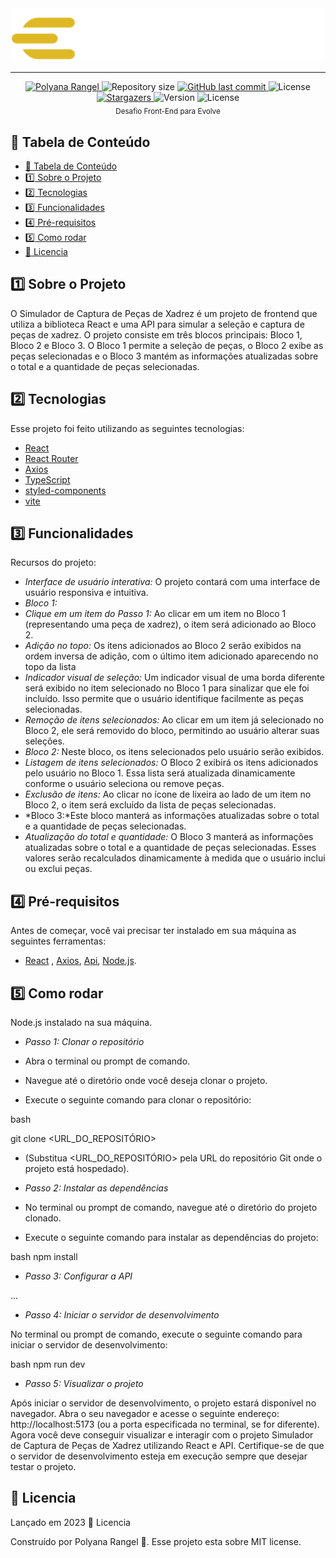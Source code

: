 <!-- Titulo do projeto -->
<div align="center" style="margin-bottom: 16px">
    <img 
        src="./src/assets/logo.svg" 
        alt="Logo evolve." 
        width="500" 
    />
</div>

---

<!-- Informações visuais do projeto -->
<div align="center">
    <a href="https://www.linkedin.com/in/polyana-rangel-596027156/">
    <img alt="Polyana Rangel" src="https://img.shields.io/badge/-polyana-rangel-596027156-009db9?style=flat&logo=Linkedin&logoColor=white" />
  </a>

  <img alt="Repository size" src="https://img.shields.io/github/repo-size/Polyana-Rangel/Chess-Envolve-Front-End?color=009bd9">

  <a href="https://github.com/Polyana-Rangel/Chess-Envolve-Front-End/commits/main">
    <img alt="GitHub last commit" src="https://img.shields.io/github/last-commit/Polyana-Rangel/Chess-Envolve-Front-End?color=009bd9">
  </a>

  <img alt="License" src="https://img.shields.io/badge/license-MIT-009db9">

  <a href="https://github.com/Polyana-Rangel/Chess-Envolve-Front-End/stargazers">
    <img alt="Stargazers" src="https://img.shields.io/github/stars/Polyana-Rangel/Chess-Envolve-Front-End?color=009db9&logo=github">
  </a>
    <img alt="Version" src="https://img.shields.io/badge/Version-18.2-3B19E5?logo=react" />
    <img alt="License" src="https://img.shields.io/badge/license-MIT-3B19E5" />    
</div>

<!-- Breve descrição sobre o projeto -->

<div align="center">
  <sub>Desafio Front-End para Evolve</sub>
</div>

<!-- Tabela de conteúdo do projeto -->

## :pushpin: Tabela de Conteúdo

- [:pushpin: Tabela de Conteúdo](#pushpin-tabela-de-conteúdo)
- [:one: Sobre o Projeto](#one-sobre-o-projeto)
- [:two: Tecnologias](#two-tecnologias)
- [:three: Funcionalidades](#three-funcionalidades)
- [:four: Pré-requisitos](#four-pré-requisitos)
- [:five: Como rodar](#five-como-rodar)
- [:closed_book: Licencia](#closed_book-licencia)

<!-- Descrição do projeto -->

## :one: Sobre o Projeto

O Simulador de Captura de Peças de Xadrez é um projeto de frontend que utiliza a biblioteca React e uma API para simular a seleção e captura de peças de xadrez. O projeto consiste em três blocos principais: Bloco 1, Bloco 2 e Bloco 3. O Bloco 1 permite a seleção de peças, o Bloco 2 exibe as peças selecionadas e o Bloco 3 mantém as informações atualizadas sobre o total e a quantidade de peças selecionadas.

<!-- Tecnologias usadas no projeto -->

## :two: Tecnologias

Esse projeto foi feito utilizando as seguintes tecnologias:

- [React](https://pt-br.legacy.reactjs.org/docs/getting-started.html)
- [React Router](https://www.freecodecamp.org/portuguese/news/um-guia-completo-de-react-router-para-iniciantes-incluindo-router-hooks/)
- [Axios](https://axios-http.com/ptbr/docs/intro)
- [TypeScript](https://www.typescriptlang.org/)
- [styled-components](https://styled-components.com/)
- [vite](https://vitejs.dev/guide/)

<!-- Funcionalidades do projeto -->

## :three: Funcionalidades

Recursos do projeto:

- _Interface de usuário interativa:_ O projeto contará com uma interface de usuário responsiva e intuitiva.
- _Bloco 1:_
- _Clique em um item do Passo 1:_ Ao clicar em um item no Bloco 1 (representando uma peça de xadrez), o item será adicionado ao Bloco 2.
- _Adição no topo:_ Os itens adicionados ao Bloco 2 serão exibidos na ordem inversa de adição, com o último item adicionado aparecendo no topo da lista
- _Indicador visual de seleção:_ Um indicador visual de uma borda diferente será exibido no item selecionado no Bloco 1 para sinalizar que ele foi incluído. Isso permite que o usuário identifique facilmente as peças selecionadas.
- _Remoção de itens selecionados:_ Ao clicar em um item já selecionado no Bloco 2, ele será removido do bloco, permitindo ao usuário alterar suas seleções.
- _Bloco 2:_ Neste bloco, os itens selecionados pelo usuário serão exibidos.
- _Listagem de itens selecionados:_ O Bloco 2 exibirá os itens adicionados pelo usuário no Bloco 1. Essa lista será atualizada dinamicamente conforme o usuário seleciona ou remove peças.
- _Exclusão de itens:_ Ao clicar no ícone de lixeira ao lado de um item no Bloco 2, o item será excluído da lista de peças selecionadas.
- *Bloco 3:*Este bloco manterá as informações atualizadas sobre o total e a quantidade de peças selecionadas.
- _Atualização do total e quantidade:_ O Bloco 3 manterá as informações atualizadas sobre o total e a quantidade de peças selecionadas. Esses valores serão recalculados dinamicamente à medida que o usuário inclui ou exclui peças.

<!-- Pré-requisitos para rodar o projeto -->

## :four: Pré-requisitos

Antes de começar, você vai precisar ter instalado em sua máquina as seguintes ferramentas:

- [React](https://pt-br.legacy.reactjs.org/docs/getting-started.html)
  , [Axios](https://axios-http.com/ptbr/docs/intro), [Api](https://docs.microsoft.com/azure/azure-functions/functions-run-local), [Node.js](https://nodejs.org/pt-br/docs).

<!-- Como rodar o projeto -->

## :five: Como rodar

Node.js instalado na sua máquina.

- _Passo 1: Clonar o repositório_

- Abra o terminal ou prompt de comando.
- Navegue até o diretório onde você deseja clonar o projeto.
- Execute o seguinte comando para clonar o repositório:

bash

git clone <URL_DO_REPOSITÓRIO>

- (Substitua <URL_DO_REPOSITÓRIO> pela URL do repositório Git onde o projeto está hospedado).

- _Passo 2: Instalar as dependências_

- No terminal ou prompt de comando, navegue até o diretório do projeto clonado.
- Execute o seguinte comando para instalar as dependências do projeto:

bash
npm install

- _Passo 3: Configurar a API_

...

- _Passo 4: Iniciar o servidor de desenvolvimento_

No terminal ou prompt de comando, execute o seguinte comando para iniciar o servidor de desenvolvimento:

bash
npm run dev

- _Passo 5: Visualizar o projeto_

Após iniciar o servidor de desenvolvimento, o projeto estará disponível no navegador.
Abra o seu navegador e acesse o seguinte endereço: http://localhost:5173 (ou a porta especificada no terminal, se for diferente).
Agora você deve conseguir visualizar e interagir com o projeto Simulador de Captura de Peças de Xadrez utilizando React e API. Certifique-se de que o servidor de desenvolvimento esteja em execução sempre que desejar testar o projeto.

<!-- Licença do projeto -->

## :closed_book: Licencia

Lançado em 2023 :closed_book: Licencia

Construído por Polyana Rangel 🚀. Esse projeto esta sobre MIT license.
